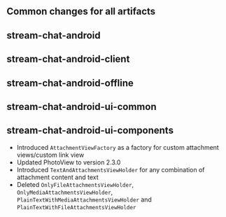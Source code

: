 ## Common changes for all artifacts

## stream-chat-android

## stream-chat-android-client

## stream-chat-android-offline

## stream-chat-android-ui-common

## stream-chat-android-ui-components
- Introduced `AttachmentViewFactory` as a factory for custom attachment views/custom link view
- Updated PhotoView to version 2.3.0
- Introduced `TextAndAttachmentsViewHolder` for any combination of attachment content and text
- Deleted `OnlyFileAttachmentsViewHolder`, `OnlyMediaAttachmentsViewHolder`, 
  `PlainTextWithMediaAttachmentsViewHolder` and `PlainTextWithFileAttachmentsViewHolder`
